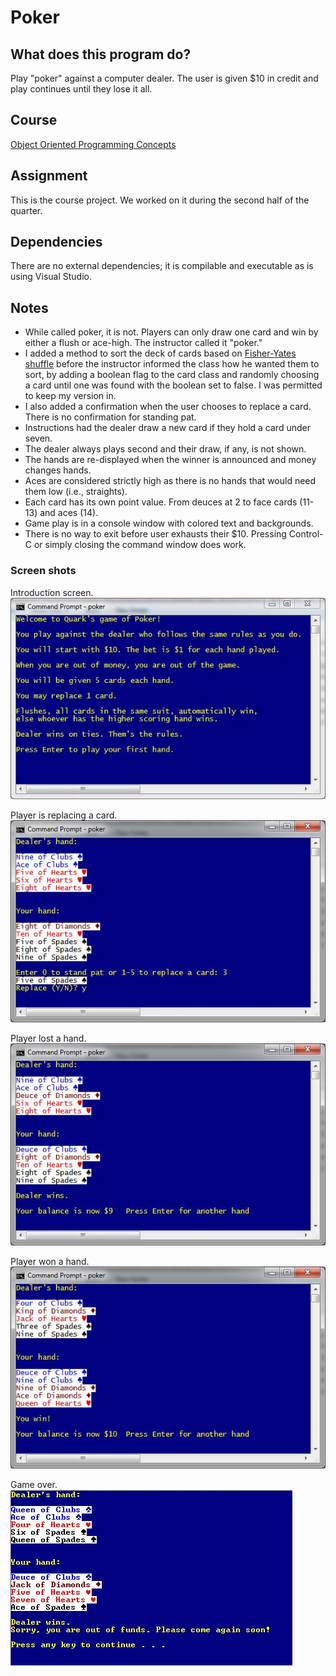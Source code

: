 # Poker

## What does this program do?
Play "poker" against a computer dealer. The user is given $10 in credit and play continues until they lose it all.

## Course
[Object Oriented Programming Concepts](https://www.bellevuecollege.edu/classes/All/PROG/120)

## Assignment
This is the course project. We worked on it during the second half of the quarter.

## Dependencies
There are no external dependencies; it is compilable and executable as is using Visual Studio.

## Notes
- While called poker, it is not. Players can only draw one card and win by either a flush or ace-high. The instructor
  called it "poker."
- I added a method to sort the deck of cards based on
  [Fisher-Yates shuffle](https://en.wikipedia.org/wiki/Fisher%E2%80%93Yates_shuffle)
  before the instructor informed the class how he wanted them to sort, by adding a boolean flag to the card class and
  randomly choosing a card until one was found with the boolean set to false. I was permitted to keep my version in.
- I also added a confirmation when the user chooses to replace a card. There is no confirmation for standing pat.
- Instructions had the dealer draw a new card if they hold a card under seven.
- The dealer always plays second and their draw, if any, is not shown.
- The hands are re-displayed when the winner is announced and money changes hands.
- Aces are considered strictly high as there is no hands that would need them low (i.e., straights).
- Each card has its own point value. From deuces at 2 to face cards (11-13) and aces (14).
- Game play is in a console window with colored text and backgrounds.
- There is no way to exit before user exhausts their $10.
  Pressing Control-C or simply closing the command window does work.

### Screen shots

Introduction screen.<br/>
![Introduction screen](screenshots/Introduction.JPG)

Player is replacing a card.<br/>
![Player is replacing a card](screenshots/hand.JPG)

Player lost a hand.<br/>
![Player lost a hand](screenshots/lost.JPG)

Player won a hand.<br/>
![Player won a hand](screenshots/won.JPG)

Game over.<br/>
![Player ran out of funds; the game is over](screenshots/zero.JPG)
